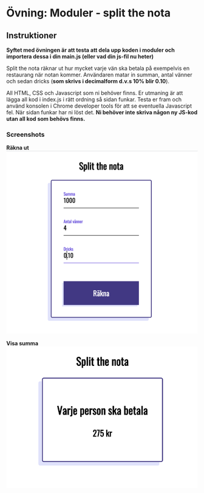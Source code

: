 # Övning: Moduler - split the nota


## Instruktioner

**Syftet med övningen är att testa att dela upp koden i moduler och importera dessa i din main.js (eller vad din js-fil nu heter)**

Split the nota räknar ut hur mycket varje vän ska betala på exempelvis en restaurang när notan kommer. Användaren matar in summan, antal vänner och sedan dricks (**som skrivs i decimalform d.v.s 10% blir 0.10**).

All HTML, CSS och Javascript som ni behöver finns. Er utmaning är att lägga all kod i index.js i rätt ordning så sidan funkar. Testa er fram och använd konsolen i Chrome developer tools för att se eventuella Javascript fel. När sidan funkar har ni löst det. **Ni behöver inte skriva någon ny JS-kod utan all kod som behövs finns.**


### Screenshots

**Räkna ut**
![alt text](screenshots/Screen-calculate.png)


**Visa summa**
![alt text](screenshots/Screen-result.png)
